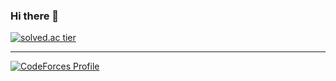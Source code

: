 ### Hi there 👋 <br>
[![solved.ac tier](http://mazassumnida.wtf/api/generate_badge?boj=ckdduf138)](https://solved.ac/profile/ckdduf138)

<hr>

[![CodeForces Profile](https://cf.leed.at?id=leecy0131)](https://codeforces.com/profile/leecy0131)
